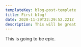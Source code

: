```yaml
---
templateKey: blog-post-template
title: First blog!
date: 2020-11-29T22:29:52.221Z
description: This will be great
---
```

This is going to be epic.